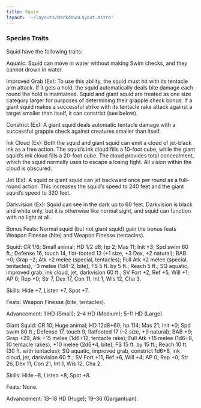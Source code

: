 ```yaml
---
title: Squid
layout: '~/layouts/MarkdownLayout.astro'
---
```

###  Species Traits

Squid have the following traits:

Aquatic: Squid can move in water without making Swim checks, and they cannot
drown in water.

Improved Grab (Ex): To use this ability, the squid must hit with its tentacle
arm attack. If it gets a hold, the squid automatically deals bite damage each
round the hold is maintained. Squid and giant squid are treated as one size
category larger for purposes of determining their grapple check bonus. If a
giant squid makes a successful strike with its tentacle rake attack against a
target smaller than itself, it can constrict (see below).

Constrict (Ex): A giant squid deals automatic tentacle damage with a
successful grapple check against creatures smaller than itself.

Ink Cloud (Ex): Both the squid and giant squid can emit a cloud of jet-black
ink as a free action. The squid’s ink cloud fills a 10-foot cube, while the
giant squid’s ink cloud fills a 20-foot cube. The cloud provides total
concealment, which the squid normally uses to escape a losing fight. All
vision within the cloud is obscured.

Jet (Ex): A squid or giant squid can jet backward once per round as a full-
round action. This increases the squid’s speed to 240 feet and the giant
squid’s speed to 320 feet.

Darkvision (Ex): Squid can see in the dark up to 60 feet. Darkvision is black
and white only, but it is otherwise like normal sight, and squid can function
with no light at all.

Bonus Feats: Normal squid (but not giant squid) gain the bonus feats Weapon
Finesse (bite) and Weapon Finesse (tentacles).

Squid: CR 1/6; Small animal; HD 1/2 d8; hp 2; Mas 11; Init +3; Spd swim 60
ft.; Defense 16, touch 14, flat-footed 13 (+1 size, +3 Dex, +2 natural); BAB
+0; Grap –2; Atk +2 melee (special, tentacles); Full Atk +2 melee (special,
tentacles), –3 melee (1d4–2, bite); FS 5 ft. by 5 ft.; Reach 5 ft.; SQ
aquatic, improved grab, ink cloud, jet, darkvision 60 ft.; SV Fort +2, Ref +5,
Will +1; AP 0; Rep +0; Str 7, Dex 17, Con 11, Int 1, Wis 12, Cha 3.

Skills: Hide +7, Listen +7, Spot +7.

Feats: Weapon Finesse (bite, tentacles).

Advancement: 1 HD (Small); 2–4 HD (Medium); 5–11 HD (Large).

Giant Squid: CR 10; Huge animal; HD 12d8+60; hp 114; Mas 21; Init +0; Spd swim
80 ft.; Defense 17, touch 9, flatfooted 17 (–2 size, +9 natural); BAB +9; Grap
+29; Atk +15 melee (1d6+12, tentacle rake); Full Atk +15 melee (1d6+8, 10
tentacle rakes), +10 melee (2d6+4, bite); FS 15 ft. by 15 ft.; Reach 10 ft.
(30 ft. with tentacles); SQ aquatic, improved grab, constrict 1d6+8, ink
cloud, jet, darkvision 60 ft.; SV Fort +11, Ref +6, Will +4; AP 0; Rep +0; Str
26, Dex 11, Con 21, Int 1, Wis 12, Cha 2.

Skills: Hide –8, Listen +8, Spot +8.

Feats: None.

Advancement: 13–18 HD (Huge); 19–36 (Gargantuan).

